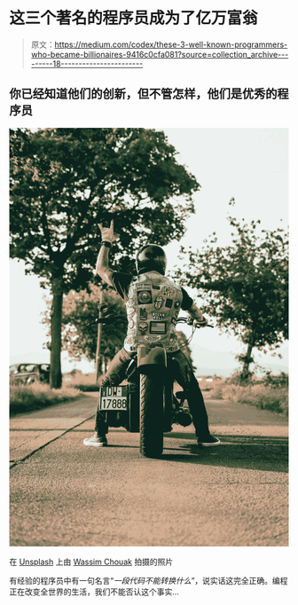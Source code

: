 # 这三个著名的程序员成为了亿万富翁

> 原文：<https://medium.com/codex/these-3-well-known-programmers-who-became-billionaires-9416c0cfa081?source=collection_archive---------18----------------------->

## 你已经知道他们的创新，但不管怎样，他们是优秀的程序员

![](img/c74b187d34e8be1d8338065f571b44a5.png)

在 [Unsplash](https://unsplash.com/?utm_source=unsplash&utm_medium=referral&utm_content=creditCopyText) 上由 [Wassim Chouak](https://unsplash.com/@ynwasso?utm_source=unsplash&utm_medium=referral&utm_content=creditCopyText) 拍摄的照片

有经验的程序员中有一句名言“*一段代码不能转换什么*”，说实话这完全正确。编程正在改变全世界的生活，我们不能否认这个事实…